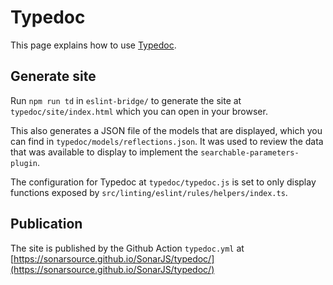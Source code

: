 # Typedoc

This page explains how to use [Typedoc](https://typedoc.org/).

## Generate site

Run `npm run td` in `eslint-bridge/` to generate the site at `typedoc/site/index.html` which you can open in your browser.

This also generates a JSON file of the models that are displayed, which you can find in `typedoc/models/reflections.json`. It was used to review the data that was available to display to implement the `searchable-parameters-plugin`.

The configuration for Typedoc at `typedoc/typedoc.js` is set to only display functions exposed by `src/linting/eslint/rules/helpers/index.ts`.

## Publication

The site is published by the Github Action `typedoc.yml` at [https://sonarsource.github.io/SonarJS/typedoc/](https://sonarsource.github.io/SonarJS/typedoc/)
